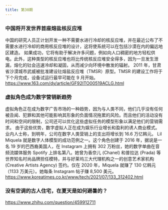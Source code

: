 ```yaml
---
title: 第30期
---
```


### 中国将开发世界首座熔盐核反应堆

中国的研究人员正计划开发一种不需要水进行冷却的核反应堆，并在最近公布了不需要水进行冷却的商用核反应堆的设计，这将使系统可以在包括沙漠在内的偏远地区建造。
如果成功，它将有助于解决许多问题，例如向人口稠密的地方轻松供电。此外，这种类型的核反应堆也将比传统核反应堆安全得多，因为一旦发生泄漏，熔化的钍会迅速冷却和凝固，从而减少向环境中散发的辐射。
2011 年，甘肃省沙漠城市武威被批准建设钍熔盐反应堆（TMSR）原型。TMSR 的建设工作将于下个月完成，设备试运行最早可能在 9 月开始。
https://www.163.com/dy/article/GF92ITO00519ACLG.html

### 虚拟角色成为数字营销新趋势

虚拟角色正在成为数字广告市场的一种趋势，因为与人类不同，他们几乎没有任何被丑闻、犯罪和其他可能影响其形象的负面情况拖累的风险。而且他们的活动没有时间和空间的限制，公司还可以优化这些虚拟任务的模型形象以满足他们的营销需求。
由于这些优势，数字虚拟人正在成为娱乐行业增长和盈利的诱人商业模式。业内人士称，到明年，公司在数字人类营销上的支出将增长到 16.6 万亿韩元。
Lil Miquela 就是数字人体模型的成功范例之一。这个角色创建于 2016 年，据说是一名 19 岁的巴西裔美国人，在 Instagram 上拥有 302 万粉丝，她的数字单曲在音频流媒体服务 Spotify 上排名第八。她曾为香奈儿 (Chanel) 和普拉达 (Prada) 等世界知名时尚品牌担任模特，并与好莱坞三大代理机构之一的创意艺术家机构 (Creative Artists Agency) 签约。仅在 2020 年，Miquela 就赚了 130 亿韩元（1133 万美元）。她每条 Instagram 帖子赚 8,500 美元。
https://www.koreatimes.co.kr/www/tech/2021/07/133_312402.html

### 没有空调的古人住宅，在夏天是如何避暑的？

https://www.zhihu.com/question/459912711
